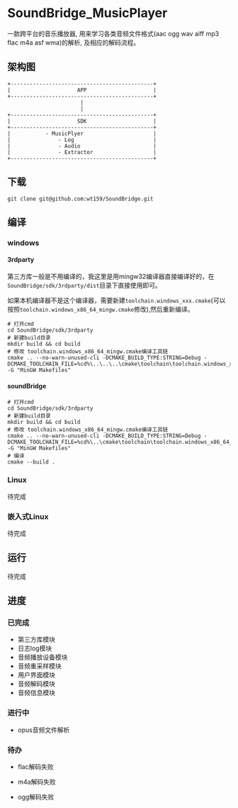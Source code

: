 # SoundBridge_MusicPlayer

一款跨平台的音乐播放器, 用来学习各类音频文件格式(aac ogg wav aiff mp3 flac m4a asf wma)的解析, 及相应的解码流程。

## 架构图

```shell
+---------------------------------------------+
|                     APP                     |
+---------------------------------------------+
                       |
                       |
+---------------------------------------------+
|                     SDK                     |
+---------------------------------------------+
|           - MusicPlyer                      |
|               - Log                         |
|               - Audio                       |
|               - Extractor                   |
+---------------------------------------------+
```

## 下载

```shell
git clone git@github.com:wt159/SoundBridge.git
```

## 编译

### windows

#### 3rdparty

第三方库一般是不用编译的，我这里是用mingw32编译器直接编译好的，在`SoundBridge/sdk/3rdparty/dist`目录下直接使用即可。

如果本机编译器不是这个编译器，需要新建`toolchain.windows_xxx.cmake`(可以按照`toolchain.windows_x86_64_mingw.cmake`修改),然后重新编译。

```shell
# 打开cmd
cd SoundBridge/sdk/3rdparty
# 新建build目录
mkdir build && cd build
# 修改 toolchain.windows_x86_64_mingw.cmake编译工具链
cmake .. --no-warn-unused-cli -DCMAKE_BUILD_TYPE:STRING=Debug -DCMAKE_TOOLCHAIN_FILE=%cd%\..\..\..\cmake\toolchain\toolchain.windows_x86_64_mingw.cmake -G "MinGW Makefiles"
```

#### soundBridge

```shell
# 打开cmd
cd SoundBridge/sdk/3rdparty
# 新建build目录
mkdir build && cd build
# 修改 toolchain.windows_x86_64_mingw.cmake编译工具链
cmake .. --no-warn-unused-cli -DCMAKE_BUILD_TYPE:STRING=Debug -DCMAKE_TOOLCHAIN_FILE=%cd%\..\cmake\toolchain\toolchain.windows_x86_64_mingw.cmake -G "MinGW Makefiles"
# 编译
cmake --build .
```

### Linux

待完成

### 嵌入式Linux

待完成

## 运行

待完成

## 进度

### 已完成

* 第三方库模块
* 日志log模块
* 音频播放设备模块
* 音频重采样模块
* 用户界面模块
* 音频解码模块
* 音频信息模块

### 进行中

* opus音频文件解析

### 待办

* flac解码失败

* m4a解码失败

* ogg解码失败
